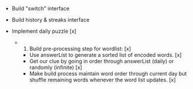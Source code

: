 - Build "switch" interface
- Build history & streaks interface


- Implement daily puzzle [x]
  - 1. Build pre-processing step for wordlist: [x]
      - Use answerList to generate a sorted list of encoded words. [x]
      - Get our clue by going in order through answerList (daily) or randomly (infinite) [x]
      - Make build process maintain word order through current day but shuffle remaining words whenever the word list updates. [x]